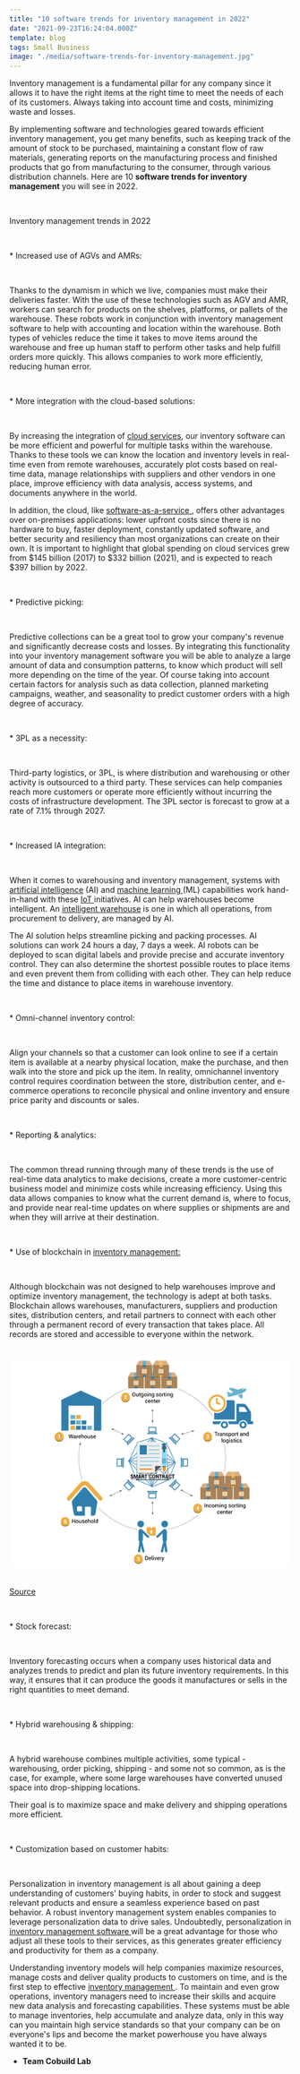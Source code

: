 ```yaml
---
title: "10 software trends for inventory management in 2022"
date: "2021-09-23T16:24:04.000Z"
template: blog
tags: Small Business
image: "./media/software-trends-for-inventory-management.jpg"
---
```



Inventory management is a fundamental pillar for any company since it allows it to have the right items at the right time to meet the needs of each of its customers. Always taking into account time and costs, minimizing waste and losses. 

By implementing software and technologies geared towards efficient inventory management, you get many benefits, such as keeping track of the amount of stock to be purchased, maintaining a constant flow of raw materials, generating reports on the manufacturing process and finished products that go from manufacturing to the consumer, through various distribution channels. Here are 10 **software trends for inventory management**  you will see in 2022. 

<br>

<title-2>Inventory management trends in 2022</title-2>

<br>

<title-3>* Increased use of AGVs and AMRs:</title-3>

<br>

Thanks to the dynamism in which we live, companies must make their deliveries faster. With the use of these technologies such as AGV and AMR, workers can search for products on the shelves, platforms, or pallets of the warehouse. These robots work in conjunction with inventory management software to help with accounting and location within the warehouse. Both types of vehicles reduce the time it takes to move items around the warehouse and free up human staff to perform other tasks and help fulfill orders more quickly. This allows companies to work more efficiently, reducing human error.  

<br>

<title-3>* More integration with the cloud-based solutions:</title-3>

<br>

By increasing the integration of <a target="_blank" href="https://www.cobuildlab.com/blog/benefits-of-using-a-cloud-logistics-solution/"> cloud services</a>, our inventory software can be more efficient and powerful for multiple tasks within the warehouse. Thanks to these tools we can know the location and inventory levels in real-time even from remote warehouses, accurately plot costs based on real-time data, manage relationships with suppliers and other vendors in one place, improve efficiency with data analysis, access systems, and documents anywhere in the world. 

In addition, the cloud, like <a target="_blank" href="https://www.cobuildlab.com/blog/How-can-a-B2B-Software-Company-help-your-business-to-become-a-Saas-Company/"> software-as-a-service </a>, offers other advantages over on-premises applications: lower upfront costs since there is no hardware to buy, faster deployment, constantly updated software, and better security and resiliency than most organizations can create on their own. It is important to highlight that global spending on cloud services grew from $145 billion (2017) to $332 billion (2021), and is expected to reach $397 billion by 2022.

<br>

<title-3>* Predictive picking:</title-3>

<br>

Predictive collections can be a great tool to grow your company's revenue and significantly decrease costs and losses. By integrating this functionality into your inventory management software you will be able to analyze a large amount of data and consumption patterns, to know which product will sell more depending on the time of the year. Of course taking into account certain factors for analysis such as data collection, planned marketing campaigns, weather, and seasonality to predict customer orders with a high degree of accuracy.

<br>

<title-3>* 3PL as a necessity:</title-3>

<br>

Third-party logistics, or 3PL, is where distribution and warehousing or other activity is outsourced to a third party. These services can help companies reach more customers or operate more efficiently without incurring the costs of infrastructure development. The 3PL sector is forecast to grow at a rate of 7.1% through 2027.

<br>

<title-3>* Increased IA integration:</title-3>

<br>

When it comes to warehousing and inventory management, systems with <a target="_blank" href="https://www.cobuildlab.com/blog/benefits-of-artificial-intelligence-in-the-logistics-and-supply-chain-process-of-retail-companies/">  artificial intelligence</a> (AI) and <a target="_blank" href="https://www.cobuildlab.com/blog/reduce-your-headcount-with-the-help-of-machine-learning/"> machine learning </a> (ML) capabilities work hand-in-hand with these <a target="_blank" href="https://www.cobuildlab.com/blog/Custom-software-Artificial-intelligence-IoT/"> IoT </a> initiatives.  AI can help warehouses become intelligent. An <a target="_blank" href="https://www.cobuildlab.com/blog/Warehouse-and-Inventory-Management/"> intelligent warehouse</a> is one in which all operations, from procurement to delivery, are managed by AI.

The AI solution helps streamline picking and packing processes. AI solutions can work 24 hours a day, 7 days a week. AI robots can be deployed to scan digital labels and provide precise and accurate inventory control. They can also determine the shortest possible routes to place items and even prevent them from colliding with each other. They can help reduce the time and distance to place items in warehouse inventory.

<br>

<title-3>* Omni-channel inventory control:</title-3>

<br>

Align your channels so that a customer can look online to see if a certain item is available at a nearby physical location, make the purchase, and then walk into the store and pick up the item. In reality, omnichannel inventory control requires coordination between the store, distribution center, and e-commerce operations to reconcile physical and online inventory and ensure price parity and discounts or sales.

<br>

<title-3>* Reporting & analytics:</title-3>

<br>

The common thread running through many of these trends is the use of real-time data analytics to make decisions, create a more customer-centric business model and minimize costs while increasing efficiency. Using this data allows companies to know what the current demand is, where to focus, and provide near real-time updates on where supplies or shipments are and when they will arrive at their destination.

<br>

<title-3>* Use of blockchain in <a target="_blank" href="https://www.cobuildlab.com/services/custom-inventory-management-system"> inventory management: </a></title-3>

<br>

Although blockchain was not designed to help warehouses improve and optimize inventory management, the technology is adept at both tasks. Blockchain allows warehouses, manufacturers, suppliers and production sites, distribution centers, and retail partners to connect with each other through a permanent record of every transaction that takes place. All records are stored and accessible to everyone within the network.

<br>

<center>

<img src="./media/inventory-management-1.png">

</center>

<br>

<a target="_blank" href="https://www.pngegg.com/es/png-oyvua"> Source </a>

<br>

<title-3>* Stock forecast:</title-3>

<br>

Inventory forecasting occurs when a company uses historical data and analyzes trends to predict and plan its future inventory requirements. In this way, it ensures that it can produce the goods it manufactures or sells in the right quantities to meet demand.

<br>

<title-3>* Hybrid warehousing & shipping:</title-3>

<br>

A hybrid warehouse combines multiple activities, some typical - warehousing, order picking, shipping - and some not so common, as is the case, for example, where some large warehouses have converted unused space into drop-shipping locations. 

Their goal is to maximize space and make delivery and shipping operations more efficient.

<br>

<title-3>* Customization based on customer habits:</title-3>

<br>

Personalization in inventory management is all about gaining a deep understanding of customers' buying habits, in order to stock and suggest relevant products and ensure a seamless experience based on past behavior. A robust inventory management system enables companies to leverage personalization data to drive sales.  Undoubtedly, personalization in <a target="_blank" href="https://www.cobuildlab.com/services/custom-inventory-management-system"> inventory management software </a> will be a great advantage for those who adjust all these tools to their services, as this generates greater efficiency and productivity for them as a company.

Understanding inventory models will help companies maximize resources, manage costs and deliver quality products to customers on time, and is the first step to effective <a target="_blank" href="https://www.cobuildlab.com/services/custom-inventory-management-system"> inventory management </a>. To maintain and even grow operations, inventory managers need to increase their skills and acquire new data analysis and forecasting capabilities.  These systems must be able to manage inventories, help accumulate and analyze data, only in this way can you maintain high service standards so that your company can be on everyone's lips and become the market powerhouse you have always wanted it to be.   


- **Team Cobuild Lab**
